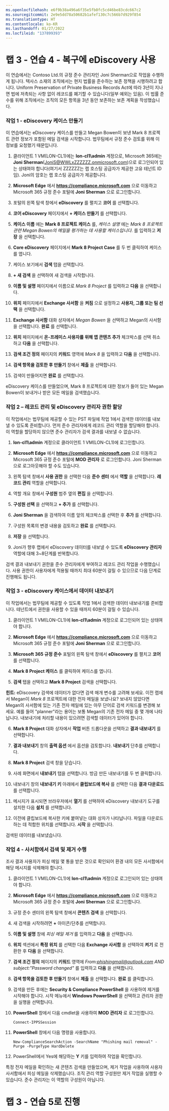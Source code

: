 ```yaml
---
ms.openlocfilehash: e6f9b38a496a6f35e5fb0fc5cd46be83cdc667c2
ms.sourcegitcommit: 2e9e5dd78a50682b1afef130c7c566b7d929f854
ms.translationtype: HT
ms.contentlocale: ko-KR
ms.lasthandoff: 01/27/2022
ms.locfileid: "137899393"
---
```

# <a name="lab-3---exercise-4---use-ediscovery-for-recovery"></a>랩 3 - 연습 4 - 복구에 eDiscovery 사용

이 연습에서는 Contoso Ltd.의 규정 준수 관리자인 Joni Sherman으로 작업을 수행하게 됩니다. 텍사스 소재의 조직에서는 현지 법률을 준수하는 보존 정책을 시행하려고 합니다. Uniform Preservation of Private Business Records Act에 따라 3년이 지나면 법에 저촉되는 사항 없이 레코드를 폐기할 수 있습니다(일부 예외는 있음). 이 법률 준수를 위해 조직에서는 조직의 모든 항목을 3년 동안 보존하는 보존 계획을 작성했습니다.

### <a name="task-1--create-ediscovery-case"></a>작업 1 - eDiscovery 케이스 만들기

이 연습에서는 eDiscovery 케이스를 만들고 Megan Bowen이 보낸 Mark 8 프로젝트 관련 정보가 포함된 메일 검색을 시작합니다. 법무팀에서 규정 준수 검토를 위해 이 정보를 요청했기 때문입니다.

1. 클라이언트 1 VM(LON-CL1)에는 **lon-cl1\admin** 계정으로, Microsoft 365에는 **Joni Sherman**(JoniS@WWLxZZZZZZ.onmicrosoft.com)으로 로그인되어 있는 상태여야 합니다(여기서 ZZZZZZ는 랩 호스팅 공급자가 제공한 고유 테넌트 ID임).  Joni의 암호는 랩 호스팅 공급자가 제공합니다. 

2. **Microsoft Edge** 에서 **https://compliance.microsoft.com** 으로 이동하고 Microsoft 365 규정 준수 포털에 **Joni Sherman** 으로 로그인합니다.

3. 포털의 왼쪽 탐색 창에서 **eDiscovery** 를 펼치고 **코어** 를 선택합니다.

4. **코어 eDiscovery** 페이지에서 **+ 케이스 만들기** 를 선택합니다.

5. **케이스 이름** 에는 **Mark 8 프로젝트 케이스** 를, *케이스 설명* 에는 *Mark 8 프로젝트 관련 Megan Bowen의 메일을 평가하는 데 사용할 케이스입니다.* 를 입력하고 **저장** 을 선택합니다.

6. **Core eDiscovery** 페이지에서 **Mark 8 Project Case** 를 두 번 클릭하여 케이스를 엽니다.

7. 케이스 보기에서 **검색** 탭을 선택합니다.

8. **+ 새 검색** 을 선택하여 새 검색을 시작합니다.

9. **이름 및 설명** 페이지에서 이름으로 *Mark 8 Project* 를 입력하고 **다음** 을 선택합니다.

10. **위치** 페이지에서 **Exchange 사서함** 을 **켜짐** 으로 설정하고 **사용자, 그룹 또는 팀 선택** 을 선택합니다.

11. **Exchange 사서함** 대화 상자에서 *Megan Bowen* 을 선택하고 Megan의 사서함을 선택합니다.  **완료** 를 선택합니다.

12. **위치** 페이지에서 **온-프레미스 사용자를 위해 앱 콘텐츠 추가** 체크박스를 선택 취소하고 **다음** 을 선택합니다.

13. **검색 조건 정의** 페이지의 **키워드** 영역에 *Mark 8* 을 입력하고 **다음** 을 선택합니다.

14. **검색 항목을 검토한 후 만들기** 창에서 **제출** 을 선택합니다.

15. 검색이 만들어지면 **완료** 를 선택합니다.

eDiscovery 케이스를 만들었으며, Mark 8 프로젝트에 대한 정보가 들어 있는 Megan Bowen이 보내거나 받은 모든 메일을 검색했습니다.

### <a name="task-2--assign-records-management-and-ediscovery-manager-permissions"></a>작업 2 – 레코드 관리 및 eDiscovery 관리자 권한 할당

이 작업에서는 법무팀에 제공할 수 있는 PST 파일에 작업 1에서 검색한 데이터를 내보낼 수 있도록 준비합니다. 먼저 준수 관리자에게 레코드 관리 역할을 할당해야 합니다. 이 역할을 할당하지 않으면 준수 관리자가 검색 결과를 내보낼 수 없습니다.

1. **lon-cl1\admin** 계정으로 클라이언트 1 VM(LON-CL1)에 로그인합니다.

2. **Microsoft Edge** 에서 **https://compliance.microsoft.com** 으로 이동하고 Microsoft 365 규정 준수 포털에 **MOD 관리자** 로 로그인합니다.  Joni Sherman으로 로그아웃해야 할 수도 있습니다. 

3. 왼쪽 탐색 창에서 **사용 권한** 을 선택한 다음 **준수 센터** 에서 **역할** 을 선택합니다.  **레코드 관리** 역할을 선택합니다.

4. 역할 개요 창에서 **구성원** 범주 옆의 **편집** 을 선택합니다.

5. **구성원 선택** 을 선택하고 **+ 추가** 를 선택합니다.
 
6. **Joni Sherman** 을 검색하여 이름 앞의 체크박스를 선택한 후 **추가** 를 선택합니다.

7. 구성원 목록의 변경 내용을 검토하고 **완료** 를 선택합니다.

8. **저장** 을 선택합니다.  

9. Joni가 향후 랩에서 eDiscovery 데이터를 내보낼 수 있도록 **eDiscovery 관리자** 역할에 대해 3~8단계를 반복합니다.

검색 결과 내보내기 권한을 준수 관리자에게 부여하고 레코드 관리 작업을 수행했습니다. 사용 권한이 사용자에게 적용될 때까지 최대 60분이 걸릴 수 있으므로 다음 단계로 진행해도 됩니다.

### <a name="task-3--export-data-from-ediscovery-case"></a>작업 3 - eDiscovery 케이스에서 데이터 내보내기

이 작업에서는 법무팀에 제공할 수 있도록 작업 1에서 검색한 데이터 내보내기를 준비합니다.  테넌트에서 권한을 사용할 수 있을 때까지 60분이 걸릴 수 있습니다.

1. 클라이언트 1 VM(LON-CL1)에 **lon-cl1\admin** 계정으로 로그인되어 있는 상태여야 합니다.

2. **Microsoft Edge** 에서 **https://compliance.microsoft.com** 으로 이동하고 Microsoft 365 규정 준수 포털에 **Joni Sherman** 으로 로그인합니다.

3. **Microsoft 365 규정 준수** 포털의 왼쪽 탐색 창에서 **eDiscovery** 를 펼치고 **코어** 를 선택합니다.

4. **Mark 8 Project 케이스** 를 클릭하여 케이스를 엽니다.

5. **검색** 탭을 선택하고 **Mark 8 Project** 검색을 선택합니다.

**힌트:** eDiscovery 검색에 데이터가 없다면 검색 매개 변수를 고려해 보세요.  이전 랩에서 Megan이 *Mark 8* 프로젝트에 대한 전자 메일을 보냈나요?  보내지 않았다면 Megan의 사서함에 있는 기존 전자 메일에 있는 아무 단어로 검색 키워드를 변경해 보세요.  예를 들어 "planner"라는 용어는 보통 Megan의 기존 전자 메일 중 몇 개에 나타납니다.  내보내기에 처리할 내용이 있으려면 검색할 데이터가 있어야 합니다.

6. **Mark 8 Project** 대화 상자에서 **작업** 버튼 드롭다운을 선택하고 **결과 내보내기** 를 선택합니다.

7. **결과 내보내기** 창의 **출력 옵션** 에서 옵션을 검토합니다.  **내보내기** 단추를 선택합니다.

8. **Mark 8 Project** 검색 창을 닫습니다.  

9. 사례 화면에서 **내보내기** 탭을 선택합니다.  방금 만든 내보내기를 두 번 클릭합니다.

10.  내보내기 창의 **내보내기 키** 아래에서 **클립보드에 복사** 를 선택한 다음 **결과 다운로드** 를 선택합니다.
  
11.  메시지가 표시되면 브라우저에서 **열기** 를 선택하여 eDiscovery 내보내기 도구를 설치한 다음 **설치** 를 선택합니다.

12.  이전에 클립보드에 복사한 키에 붙여넣는 대화 상자가 나타납니다.  파일을 다운로드하는 데 적합한 위치를 선택합니다.  **시작** 을 선택합니다.

검색된 데이터를 내보냈습니다.

### <a name="task-4--perform-search--purge-on-mailboxes"></a>작업 4 - 사서함에서 검색 및 제거 수행

조사 결과 사용자가 피싱 메일 몇 통을 받은 것으로 확인되어 환경 내의 모든 사서함에서 해당 메시지를 삭제해야 합니다.

1. 클라이언트 1 VM(LON-CL1)에 **lon-cl1\admin** 계정으로 로그인되어 있는 상태여야 합니다.

2. **Microsoft Edge** 에서 **https://compliance.microsoft.com** 으로 이동하고 Microsoft 365 규정 준수 포털에 **Joni Sherman** 으로 로그인합니다.

3. 규정 준수 센터의 왼쪽 탐색 창에서 **콘텐츠 검색** 을 선택합니다.

4. 새 검색을 시작하려면 **+** 아이콘/단추를 선택합니다.

5. **이름 및 설명** 창에 *피싱 메일 제거* 를 입력하고 **다음** 을 선택합니다.

6. **위치** 섹션에서 **특정 위치** 를 선택한 다음 **Exchange 사서함** 을 선택하여 **켜기** 로 전환한 후 **다음** 을 선택합니다.

7. **검색 조건 정의** 페이지의 **키워드** 영역에 *From:phishingmail@outlook.com AND subject:"Password changed"* 를 입력하고 **다음** 을 선택합니다.

8. **검색 항목을 검토한 후 만들기** 창에서 **제출** 을 선택합니다. **완료** 를 클릭합니다.

9. 검색을 만든 후에는 **Security & Compliance PowerShell** 을 사용하여 제거를 시작해야 합니다. 시작 메뉴에서 **Windows PowerShell** 을 선택하고 관리자 권한을 실행을 선택합니다.

10. **PowerShell** 창에서 다음 cmdlet을 사용하여 **MOD 관리자** 로 로그인합니다.

    `Connect-IPPSSession`

11. **PowerShell** 창에서 다음 명령을 사용합니다.

    `New-ComplianceSearchAction -SearchName "Phishing mail removal" -Purge -PurgeType HardDelete`

12. PowerShell에서 Yes에 해당하는 **Y** 키를 입력하여 작업을 확인합니다.

특정 전자 메일을 확인하는 새 콘텐츠 검색을 만들었으며, 제거 작업을 사용하여 사용자 사서함에서 피싱 메일을 삭제했습니다. 조직 관리 역할 구성원만 제거 작업을 실행할 수 있습니다. 준수 관리자는 이 역할의 구성원이 아닙니다.

# <a name="proceed-to-lab-3---exercise-5"></a>랩 3 - 연습 5로 진행
